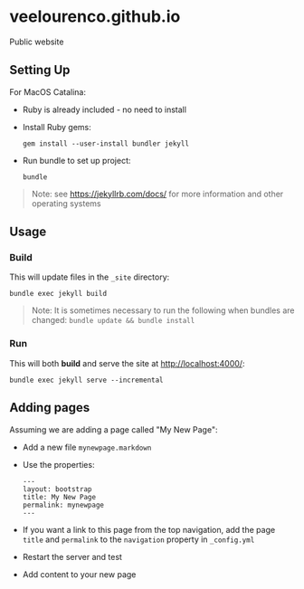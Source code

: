 # veelourenco.github.io
Public website

## Setting Up

For MacOS Catalina:

*   Ruby is already included - no need to install

*   Install Ruby gems:
    
    `gem install --user-install bundler jekyll`

*   Run bundle to set up project:
    
    `bundle`

> Note: see https://jekyllrb.com/docs/ for more information and other operating systems

## Usage

### Build

This will update files in the `_site` directory:

`bundle exec jekyll build`

> Note:
> It is sometimes necessary to run the following when bundles are changed:
> `bundle update && bundle install`

### Run

This will both **build** and serve the site at [http://localhost:4000/](http://localhost:4000/):

`bundle exec jekyll serve --incremental`

## Adding pages

Assuming we are adding a page called "My New Page":

*   Add a new file `mynewpage.markdown`

*   Use the properties:
    ```
    ---
    layout: bootstrap
    title: My New Page
    permalink: mynewpage
    ---
    ```

*   If you want a link to this page from the top navigation, add the page `title` and `permalink` to the `navigation` property in `_config.yml`

*   Restart the server and test

*   Add content to your new page

